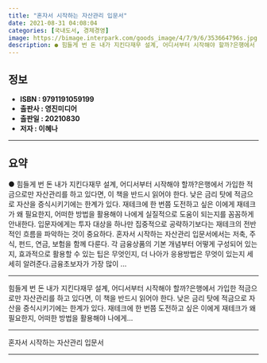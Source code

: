 ```yaml
---
title: "혼자서 시작하는 자산관리 입문서"
date: 2021-08-31 04:08:04
categories: [국내도서, 경제경영]
image: https://bimage.interpark.com/goods_image/4/7/9/6/353664796s.jpg
description: ● 힘들게 번 돈 내가 지킨다재무 설계, 어디서부터 시작해야 할까?은행에서 가입한 적금으로만 자산관리를 하고 있다면, 이 책을 반드시 읽어야 한다. 낮은 금리 탓에 적금으로 자산을 증식시키기에는 한계가 있다. 재테크에 한 번쯤 도전하고 싶은 이에게 재테크가 왜 필요한지, 어떠한 방법을
---
```


## **정보**

- **ISBN : 9791191059199**
- **출판사 : 영진미디어**
- **출판일 : 20210830**
- **저자 : 이혜나**

------



## **요약**

●  힘들게 번 돈 내가 지킨다재무 설계, 어디서부터 시작해야 할까?은행에서 가입한 적금으로만 자산관리를 하고 있다면, 이 책을 반드시 읽어야 한다. 낮은 금리 탓에 적금으로 자산을 증식시키기에는 한계가 있다. 재테크에 한 번쯤 도전하고 싶은 이에게 재테크가 왜 필요한지, 어떠한 방법을 활용해야 나에게 실질적으로 도움이 되는지를 꼼꼼하게 안내한다. 입문자에게는 투자 대상을 하나만 집중적으로 공략하기보다는 재테크의 전반적인 흐름을 파악하는 것이 중요하다. 혼자서 시작하는 자산관리 입문서에서는 저축, 주식, 펀드, 연금, 보험을 함께 다룬다. 각 금융상품의 기본 개념부터 어떻게 구성되어 있는지, 효과적으로 활용할 수 있는 팁은 무엇인지, 더 나아가 응용방법은 무엇이 있는지 세세히 알려준다.금융초보자가 가장 많이 ...

------

힘들게 번 돈 내가 지킨다재무 설계, 어디서부터 시작해야 할까?은행에서 가입한 적금으로만 자산관리를 하고 있다면, 이 책을 반드시 읽어야 한다. 낮은 금리 탓에 적금으로 자산을 증식시키기에는 한계가 있다. 재테크에 한 번쯤 도전하고 싶은 이에게 재테크가 왜 필요한지, 어떠한 방법을 활용해야 나에게... 

------


혼자서 시작하는 자산관리 입문서 

------


